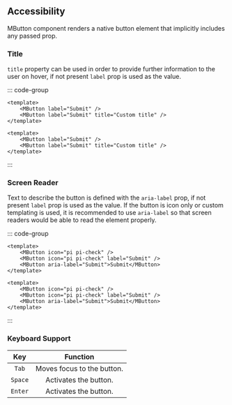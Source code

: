 ## Accessibility

MButton component renders a native button element that implicitly includes any passed prop.

### Title

`title` property can be used in order to provide further information to the user on hover, if not present `label` prop is used as the value.

::: code-group

```vue [Composition API]
<template>
	<MButton label="Submit" />
	<MButton label="Submit" title="Custom title" />
</template>
```

```vue [Options API]
<template>
	<MButton label="Submit" />
	<MButton label="Submit" title="Custom title" />
</template>
```

:::

### Screen Reader

Text to describe the button is defined with the `aria-label` prop, if not present `label` prop is used as the value. If the button is icon only or custom templating is used, it is recommended to use `aria-label` so that screen readers would be able to read the element properly.

::: code-group

```vue [Composition API]
<template>
	<MButton icon="pi pi-check" />
	<MButton icon="pi pi-check" label="Submit" />
	<MButton aria-label="Submit">Submit</MButton>
</template>
```

```vue [Options API]
<template>
	<MButton icon="pi pi-check" />
	<MButton icon="pi pi-check" label="Submit" />
	<MButton aria-label="Submit">Submit</MButton>
</template>
```

:::

### Keyboard Support

<div class="full-width d-table">

|   Key   |          Function          |
| :-----: | :------------------------: |
|  `Tab`  | Moves focus to the button. |
| `Space` |   Activates the button.    |
| `Enter` |   Activates the button.    |

</div>
